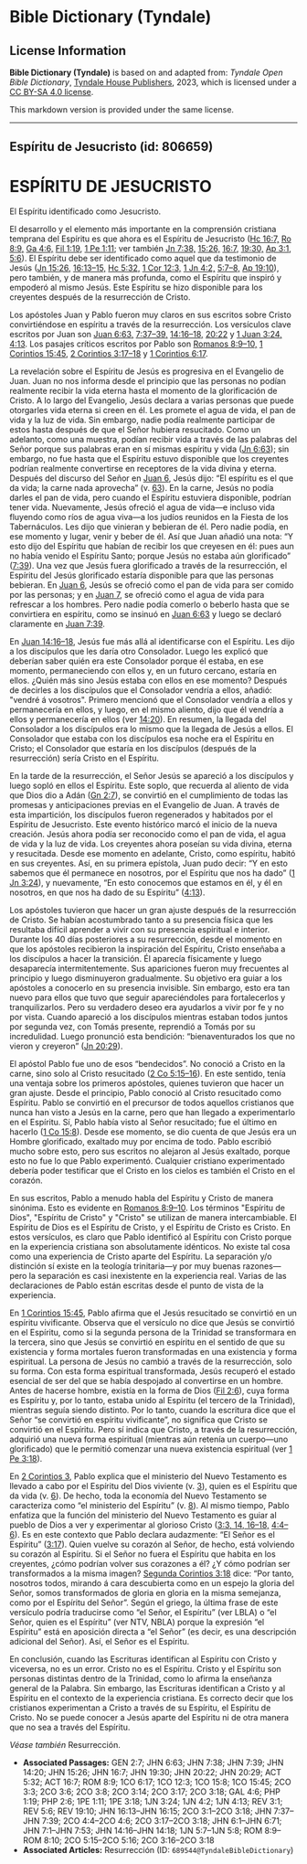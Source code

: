 # Bible Dictionary (Tyndale)

## License Information

**Bible Dictionary (Tyndale)** is based on and adapted from: _Tyndale Open Bible Dictionary_, [Tyndale House Publishers](https://tyndaleopenresources.com/), 2023, which is licensed under a [CC BY-SA 4.0 license](https://creativecommons.org/licenses/by-sa/4.0/legalcode.en).

This markdown version is provided under the same license.



--------------------------------

## Espíritu de Jesucristo (id: 806659)

ESPÍRITU DE JESUCRISTO
======================

El Espíritu identificado como Jesucristo.

El desarrollo y el elemento más importante en la comprensión cristiana temprana del Espíritu es que ahora es el Espíritu de Jesucristo ([Hc 16:7,](https://ref.ly/Acts16:7) [Ro 8:9,](https://ref.ly/Rom8:9) [Ga 4:6,](https://ref.ly/Gal4:6) [Fil 1:19](https://ref.ly/Phil1:19), [1 Pe 1:11](https://ref.ly/1Pet1:11); ver también [Jn 7:38,](https://ref.ly/John7:38) [15:26,](https://ref.ly/John15:26) [16:7,](https://ref.ly/John16:7) [19:30,](https://ref.ly/John19:30) [Ap 3:1](https://ref.ly/Rev3:1), [5:6](https://ref.ly/Rev5:6)). El Espíritu debe ser identificado como aquel que da testimonio de Jesús ([Jn 15:26,](https://ref.ly/John15:26) [16:13–15,](https://ref.ly/John16:13-John16:15) [Hc 5:32,](https://ref.ly/Acts5:32) [1 Cor 12:3,](https://ref.ly/1Cor12:3) [1 Jn 4:2,](https://ref.ly/1John4:2) [5:7–8,](https://ref.ly/1John5:7-1John5:8) [Ap 19:10](https://ref.ly/Rev19:10)), pero también, y de manera más profunda, como el Espíritu que inspiró y empoderó al mismo Jesús. Este Espíritu se hizo disponible para los creyentes después de la resurrección de Cristo.

Los apóstoles Juan y Pablo fueron muy claros en sus escritos sobre Cristo convirtiéndose en espíritu a través de la resurrección. Los versículos clave escritos por Juan son [Juan 6:63,](https://ref.ly/John6:63) [7:37–39,](https://ref.ly/John7:37-John7:39) [14:16–18,](https://ref.ly/John14:16-John14:18) [20:22](https://ref.ly/John20:22) y [1 Juan 3:24,](https://ref.ly/1John3:24) [4:13](https://ref.ly/1John4:13). Los pasajes críticos escritos por Pablo son [Romanos 8:9–10,](https://ref.ly/Rom8:9-Rom8:10) [1 Corintios 15:45](https://ref.ly/1Cor15:45), [2 Corintios 3:17–18](https://ref.ly/2Cor3:17-2Cor3:18) y [1 Corintios 6:17](https://ref.ly/1Cor6:17).

La revelación sobre el Espíritu de Jesús es progresiva en el Evangelio de Juan. Juan no nos informa desde el principio que las personas no podían realmente recibir la vida eterna hasta el momento de la glorificación de Cristo. A lo largo del Evangelio, Jesús declara a varias personas que puede otorgarles vida eterna si creen en él. Les promete el agua de vida, el pan de vida y la luz de vida. Sin embargo, nadie podía realmente participar de estos hasta después de que el Señor hubiera resucitado. Como un adelanto, como una muestra, podían recibir vida a través de las palabras del Señor porque sus palabras eran en sí mismas espíritu y vida ([Jn 6:63](https://ref.ly/John6:63)); sin embargo, no fue hasta que el Espíritu estuvo disponible que los creyentes podrían realmente convertirse en receptores de la vida divina y eterna. Después del discurso del Señor en [Juan 6](https://ref.ly/John6:1-John6:71), Jesús dijo: “El espíritu es el que da vida; la carne nada aprovecha” (v. [63](https://ref.ly/John6:63)). En la carne, Jesús no podía darles el pan de vida, pero cuando el Espíritu estuviera disponible, podrían tener vida. Nuevamente, Jesús ofreció el agua de vida—e incluso vida fluyendo como ríos de agua viva—a los judíos reunidos en la Fiesta de los Tabernáculos. Les dijo que vinieran y bebieran de él. Pero nadie podía, en ese momento y lugar, venir y beber de él. Así que Juan añadió una nota: “Y esto dijo del Espíritu que habían de recibir los que creyesen en él: pues aun no había venido el Espíritu Santo; porque Jesús no estaba aún glorificado” ([7:39](https://ref.ly/John7:39)). Una vez que Jesús fuera glorificado a través de la resurrección, el Espíritu del Jesús glorificado estaría disponible para que las personas bebieran. En [Juan 6](https://ref.ly/John6:1-John6:71), Jesús se ofreció como el pan de vida para ser comido por las personas; y en [Juan 7](https://ref.ly/John7:1-John7:53), se ofreció como el agua de vida para refrescar a los hombres. Pero nadie podía comerlo o beberlo hasta que se convirtiera en espíritu, como se insinuó en [Juan 6:63](https://ref.ly/John6:63) y luego se declaró claramente en [Juan 7:39](https://ref.ly/John7:39).

En [Juan 14:16–18](https://ref.ly/John14:16-John14:18), Jesús fue más allá al identificarse con el Espíritu. Les dijo a los discípulos que les daría otro Consolador. Luego les explicó que deberían saber quién era este Consolador porque él estaba, en ese momento, permaneciendo con ellos y, en un futuro cercano, estaría en ellos. ¿Quién más sino Jesús estaba con ellos en ese momento? Después de decirles a los discípulos que el Consolador vendría a ellos, añadió: "vendré á vosotros". Primero mencionó que el Consolador vendría a ellos y permanecería en ellos, y luego, en el mismo aliento, dijo que él vendría a ellos y permanecería en ellos (ver [14:20](https://ref.ly/John14:20)). En resumen, la llegada del Consolador a los discípulos era lo mismo que la llegada de Jesús a ellos. El Consolador que estaba con los discípulos esa noche era el Espíritu en Cristo; el Consolador que estaría en los discípulos (después de la resurrección) sería Cristo en el Espíritu.

En la tarde de la resurrección, el Señor Jesús se apareció a los discípulos y luego sopló en ellos el Espíritu. Este soplo, que recuerda al aliento de vida que Dios dio a Adán ([Gn 2:7](https://ref.ly/Gen2:7)), se convirtió en el cumplimiento de todas las promesas y anticipaciones previas en el Evangelio de Juan. A través de esta impartición, los discípulos fueron regenerados y habitados por el Espíritu de Jesucristo. Este evento histórico marcó el inicio de la nueva creación. Jesús ahora podía ser reconocido como el pan de vida, el agua de vida y la luz de vida. Los creyentes ahora poseían su vida divina, eterna y resucitada. Desde ese momento en adelante, Cristo, como espíritu, habitó en sus creyentes. Así, en su primera epístola, Juan pudo decir: “Y en esto sabemos que él permanece en nosotros, por el Espíritu que nos ha dado” ([1 Jn 3:24](https://ref.ly/1John3:24)), y nuevamente, “En esto conocemos que estamos en él, y él en nosotros, en que nos ha dado de su Espíritu” ([4:13](https://ref.ly/1John4:13)).

Los apóstoles tuvieron que hacer un gran ajuste después de la resurrección de Cristo. Se habían acostumbrado tanto a su presencia física que les resultaba difícil aprender a vivir con su presencia espiritual e interior. Durante los 40 días posteriores a su resurrección, desde el momento en que los apóstoles recibieron la inspiración del Espíritu, Cristo enseñaba a los discípulos a hacer la transición. Él aparecía físicamente y luego desaparecía intermitentemente. Sus apariciones fueron muy frecuentes al principio y luego disminuyeron gradualmente. Su objetivo era guiar a los apóstoles a conocerlo en su presencia invisible. Sin embargo, esto era tan nuevo para ellos que tuvo que seguir apareciéndoles para fortalecerlos y tranquilizarlos. Pero su verdadero deseo era ayudarlos a vivir por fe y no por vista. Cuando apareció a los discípulos mientras estaban todos juntos por segunda vez, con Tomás presente, reprendió a Tomás por su incredulidad. Luego pronunció esta bendición: “bienaventurados los que no vieron y creyeron” ([Jn 20:29](https://ref.ly/John20:29)).

El apóstol Pablo fue uno de esos “bendecidos”. No conoció a Cristo en la carne, sino solo al Cristo resucitado ([2 Co 5:15–16](https://ref.ly/2Cor5:15-2Cor5:16)). En este sentido, tenía una ventaja sobre los primeros apóstoles, quienes tuvieron que hacer un gran ajuste. Desde el principio, Pablo conoció al Cristo resucitado como Espíritu. Pablo se convirtió en el precursor de todos aquellos cristianos que nunca han visto a Jesús en la carne, pero que han llegado a experimentarlo en el Espíritu. Sí, Pablo había visto al Señor resucitado; fue el último en hacerlo ([1 Co 15:8](https://ref.ly/1Cor15:8)). Desde ese momento, se dio cuenta de que Jesús era un Hombre glorificado, exaltado muy por encima de todo. Pablo escribió mucho sobre esto, pero sus escritos no alejaron al Jesús exaltado, porque esto no fue lo que Pablo experimentó. Cualquier cristiano experimentado debería poder testificar que el Cristo en los cielos es también el Cristo en el corazón.

En sus escritos, Pablo a menudo habla del Espíritu y Cristo de manera sinónima. Esto es evidente en [Romanos 8:9–10](https://ref.ly/Rom8:9-Rom8:10). Los términos "Espíritu de Dios", "Espíritu de Cristo" y "Cristo" se utilizan de manera intercambiable. El Espíritu de Dios es el Espíritu de Cristo, y el Espíritu de Cristo es Cristo. En estos versículos, es claro que Pablo identificó al Espíritu con Cristo porque en la experiencia cristiana son absolutamente idénticos. No existe tal cosa como una experiencia de Cristo aparte del Espíritu. La separación y/o distinción sí existe en la teología trinitaria—y por muy buenas razones—pero la separación es casi inexistente en la experiencia real. Varias de las declaraciones de Pablo están escritas desde el punto de vista de la experiencia.

En [1 Corintios 15:45](https://ref.ly/1Cor15:45), Pablo afirma que el Jesús resucitado se convirtió en un espíritu vivificante. Observa que el versículo no dice que Jesús se convirtió en el Espíritu, como si la segunda persona de la Trinidad se transformara en la tercera, sino que Jesús se convirtió en espíritu en el sentido de que su existencia y forma mortales fueron transformadas en una existencia y forma espiritual. La persona de Jesús no cambió a través de la resurrección, solo su forma. Con esta forma espiritual transformada, Jesús recuperó el estado esencial de ser del que se había despojado al convertirse en un hombre. Antes de hacerse hombre, existía en la forma de Dios ([Fil 2:6](https://ref.ly/Phil2:6)), cuya forma es Espíritu y, por lo tanto, estaba unido al Espíritu (el tercero de la Trinidad), mientras seguía siendo distinto. Por lo tanto, cuando la escritura dice que el Señor “se convirtió en espíritu vivificante”, no significa que Cristo se convirtió en el Espíritu. Pero sí indica que Cristo, a través de la resurrección, adquirió una nueva forma espiritual (mientras aún retenía un cuerpo—uno glorificado) que le permitió comenzar una nueva existencia espiritual (ver [1 Pe 3:18](https://ref.ly/1Pet3:18)).

En [2 Corintios 3](https://ref.ly/2Cor3:1-2Cor3:18), Pablo explica que el ministerio del Nuevo Testamento es llevado a cabo por el Espíritu del Dios viviente (v. [3](https://ref.ly/2Cor3:3)), quien es el Espíritu que da vida (v. [6](https://ref.ly/2Cor3:6)). De hecho, toda la economía del Nuevo Testamento se caracteriza como “el ministerio del Espíritu” (v. [8](https://ref.ly/2Cor3:8)). Al mismo tiempo, Pablo enfatiza que la función del ministerio del Nuevo Testamento es guiar al pueblo de Dios a ver y experimentar al glorioso Cristo ([3:3, 14, 16–18,](https://ref.ly/2Cor3:3,2Cor3:14,2Cor3:16-2Cor3:18) [4:4–6](https://ref.ly/2Cor4:4-2Cor4:6)). Es en este contexto que Pablo declara audazmente: “El Señor es el Espíritu” ([3:17](https://ref.ly/2Cor3:17)). Quien vuelve su corazón al Señor, de hecho, está volviendo su corazón al Espíritu. Si el Señor no fuera el Espíritu que habita en los creyentes, ¿cómo podrían volver sus corazones a él? ¿Y cómo podrían ser transformados a la misma imagen? [Segunda Corintios 3:18](https://ref.ly/2Cor3:18) dice: “Por tanto, nosotros todos, mirando á cara descubierta como en un espejo la gloria del Señor, somos transformados de gloria en gloria en la misma semejanza, como por el Espíritu del Señor”. Según el griego, la última frase de este versículo podría traducirse como “el Señor, el Espíritu” (ver LBLA) o “el Señor, quien es el Espíritu” (ver NTV, NBLA) porque la expresión “el Espíritu” está en aposición directa a “el Señor” (es decir, es una descripción adicional del Señor). Así, el Señor es el Espíritu.

En conclusión, cuando las Escrituras identifican al Espíritu con Cristo y viceversa, no es un error. Cristo no es el Espíritu. Cristo y el Espíritu son personas distintas dentro de la Trinidad, como lo afirma la enseñanza general de la Palabra. Sin embargo, las Escrituras identifican a Cristo y al Espíritu en el contexto de la experiencia cristiana. Es correcto decir que los cristianos experimentan a Cristo a través de su Espíritu, el Espíritu de Cristo. No se puede conocer a Jesús aparte del Espíritu ni de otra manera que no sea a través del Espíritu.

*Véase también* Resurrección.

* **Associated Passages:** GEN 2:7; JHN 6:63; JHN 7:38; JHN 7:39; JHN 14:20; JHN 15:26; JHN 16:7; JHN 19:30; JHN 20:22; JHN 20:29; ACT 5:32; ACT 16:7; ROM 8:9; 1CO 6:17; 1CO 12:3; 1CO 15:8; 1CO 15:45; 2CO 3:3; 2CO 3:6; 2CO 3:8; 2CO 3:14; 2CO 3:17; 2CO 3:18; GAL 4:6; PHP 1:19; PHP 2:6; 1PE 1:11; 1PE 3:18; 1JN 3:24; 1JN 4:2; 1JN 4:13; REV 3:1; REV 5:6; REV 19:10; JHN 16:13–JHN 16:15; 2CO 3:1–2CO 3:18; JHN 7:37–JHN 7:39; 2CO 4:4–2CO 4:6; 2CO 3:17–2CO 3:18; JHN 6:1–JHN 6:71; JHN 7:1–JHN 7:53; JHN 14:16–JHN 14:18; 1JN 5:7–1JN 5:8; ROM 8:9–ROM 8:10; 2CO 5:15–2CO 5:16; 2CO 3:16–2CO 3:18
* **Associated Articles:** Resurrección (ID: `689544@TyndaleBibleDictionary`)

